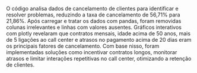 O código analisa dados de cancelamento de clientes para identificar e resolver problemas, reduzindo a taxa de cancelamento de 56,71% para 21,86%. Após carregar e tratar os dados com pandas, foram removidas colunas irrelevantes e linhas com valores ausentes. Gráficos interativos com plotly revelaram que contratos mensais, idade acima de 50 anos, mais de 5 ligações ao call center e atrasos no pagamento acima de 20 dias eram os principais fatores de cancelamento. Com base nisso, foram implementadas soluções como incentivar contratos longos, monitorar atrasos e limitar interações repetitivas no call center, otimizando a retenção de clientes.
